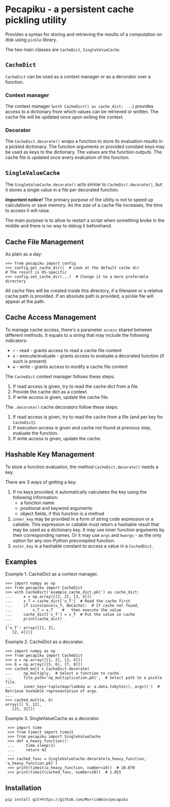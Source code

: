 # Pecapiku - a persistent cache pickling utility

Provides a syntax for storing and retrieving the results of a computation on disk using `pickle` library.

The two main classes are `CacheDict`, `SingleValueCache`.

## `CacheDict`

`CacheDict` can be used as a context manager or as a decorator over a function.

### Context manager

The context manager (`with CacheDict() as cache_dict: ...`) provides access to a dictionary from which values can be
retrieved or written. The cache file will be updated once upon exiting the context.

### Decorator

The `CacheDict.decorate()` wraps a function to store its evaluation results in a pickled dictionary. The function
arguments or provided constant keys may be used as keys to the dictionary. The values are the function outputs. The
cache file is updated once every evaluation of the function.

## `SingleValueCache`

The `SingleValueCache.decorate()` acts similar to `CacheDict.decorate()`, but it stores a single value in a file per
decorated function.

***Important notice!*** The primary purpose of the utility is not to speed up calculations or save memory. As the size
of a cache file increases, the time to access it will raise.

The main purpose is to allow to restart a script when something broke in the middle and there is no way to debug it
beforehand.

## Cache File Management

As plain as a day:

    >>> from pecapiku import config
    >>> config.get_cache_dir()  # Look at the default cache dir
    # The result is OS-specific
    >>> config.set_cache_dir(...)  # Change it to a more preferable directory

All cache files will be created inside this directory, if a filename or a relative cache path is provided.
If an absolute path is provided, a pickle file will appear at the path.

## Cache Access Management

To manage cache access, there's a parameter `access` shared between different methods.
It equals to a string that may include the following indicators:

- ``r`` - read - grants access to read a cache file content
- ``e`` - execute/evaluate - grants access to evaluate a decorated function (if such is present)
- ``w`` - write - grants access to modify a cache file content

The `CacheDict` context manager follows these steps:

1. If read access is given, try to read the cache dict from a file.
2. Provide the cache dict as a context.
3. If write access is given, update the cache file.

The `.decorate()` cache decorators follow these steps:

1. If read access is given, try to read the cache from a file (and per key for `CacheDict`).
2. If execution access is given and cache not found at previous step, evaluate the function.
3. If write access is given, update the cache.

## Hashable Key Management

To store a function evaluation, the method `CacheDict.decorate()` needs a key.

There are 3 ways of getting a key:

1. If no keys provided, it automatically calculates the key using the following information:
    - a function name
    - positional and keyword arguments
    - object fields, if this function is a method
2. `inner_key` may be provided in a form of string code expression or a callable.
This expression or callable must return a hashable result that may be used as a dictionary key.
It may use inner function arguments by their corresponding names.
Or it may use `args` and `kwargs` - as the only option for any non-Python precompiled function.
3. `outer_key` is a hashable constant to access a value in a `CachedDict`.

 ## Examples

 Example 1. CacheDict as a context manager.

    >>> import numpy as np
    >>> from pecapiku import CacheDict
    >>> with CacheDict('example_cache_dict.pkl') as cache_dict:
    ...     x = np.array([[1, 2], [3, 4]])
    ...     x_T = cache_dict['x_T']  # Read the cache first
    ...     if isinstance(x_T, NoCache):  # If cache not found,
    ...         x_T = x.T    #   then execute the value
    ...     cache_dict['x_T'] = x_T  # Put the value in cache
    ...     print(cache_dict)
    ...
    {'x_T': array([[1, 3],
       [2, 4]])}

 Example 2. CacheDict as a decorator.

    >>> import numpy as np
    >>> from pecapiku import CacheDict
    >>> a = np.array([[1, 2], [3, 4]])
    >>> b = np.array([[5, 6], [7, 8]])
    >>> cached_mult = CacheDict.decorate(
    ...     np.multiply,  # Select a function to cache.
    ...     file_path='np_multiplication.pkl',  # Select path to a pickle file.
    ...     inner_key='tuple(map(lambda a: a.data.tobytes(), args))')  # Retrieve hashable representation of args.
    ...
    >>> cached_mult(a, b)
    array([[ 5, 12],
       [21, 32]])

Example 3. SingleValueCache as a decorator.

     >>> import time
     >>> from timeit import timeit
     >>> from pecapiku import SingleValueCache
     >>> def a_heavy_function():
     ...     time.sleep(1)
     ...     return 42
     ...
     >>> cached_func = SingleValueCache.decorate(a_heavy_function, 'a_heavy_function.pkl')
     >>> print(timeit(a_heavy_function, number=10))  # 10.070
     >>> print(timeit(cached_func, number=10))  # 1.015

## Installation

`pip install git+https://github.com/MorrisNein/pecapiku`

